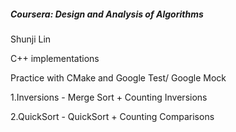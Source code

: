 ##### Coursera: Design and Analysis of Algorithms 

Shunji Lin

C++ implementations

Practice with CMake and Google Test/ Google Mock

1.Inversions - Merge Sort + Counting Inversions

2.QuickSort - QuickSort + Counting Comparisons